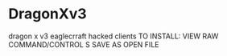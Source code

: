 # DragonXv3
dragon x v3 eaglecrraft hacked clients
TO INSTALL:
VIEW RAW
COMMAND/CONTROL S
SAVE AS
OPEN FILE
